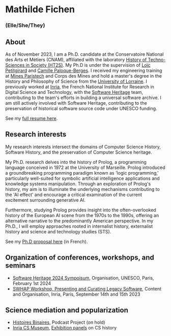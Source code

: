 # Mathilde Fichen
### (Elle/She/They)

## About
As of November 2023, I am a Ph.D. candidate at the Conservatoire National des Arts et Métiers (CNAM), affiliated with the laboratory [History of Techno-Sciences in Society (HT2S)](https://technique-societe.cnam.fr/histoire-des-technosciences-en-societe-ht2s--913760.kjsp). My Ph.D is under the supervision of [Loïc Petitgirard](https://innovation.cnam.fr/liste-des-enseignants-/loic-petitgirard-899111.kjsp) and [Camille Paloque-Berges](https://technique-societe.cnam.fr/paloque-berges-camille-1244646.kjsp). I received my engineering training at [Mines Paristech](https://www.minesparis.psl.eu/) and Corps des Mines and hold a master's degree in the History and Philosophy of Science from the [University of Lorraine](https://www.univ-lorraine.fr/). I previously worked at [Inria](https://www.inria.fr/en), the French National Institute for Research in Digital Science and Technology, with the [Software Heritage](https://www.softwareheritage.org/) team, contributing to the team's efforts in building a universal software archive. I am still actively involved with Software Heritage, contributing to the preservation of historical software source code under UNESCO funding.

See my [full resume here](https://cnam-my.sharepoint.com/:b:/g/personal/mathilde_fichen_lecnam_net/EROycxVOFw1MvhAhI19t2nYB5aenXHTbfsEz8NE-9MuxkQ?e=Y6pvJE). 

## Research interests
My research interests intersect the domains of Computer Science History, Software History, and the preservation of Computer Science heritage.

My Ph.D. research delves into the history of Prolog, a programming language conceived in 1972 at the University of Marseille. Prolog introduced a groundbreaking programming paradigm known as 'logic programming,' particularly well-suited for symbolic artificial intelligence applications and knowledge systems manipulation. Through an exploration of Prolog's history, my aim is to illuminate the underlying mechanisms contributing to the 'AI effect' and encourage a critical examination of the current excitement surrounding generative AI.

Furthermore, studying Prolog provides insight into the often-overlooked history of the European AI scene from the 1970s to the 1990s, offering an alternative narrative to the predominantly American perspective. In my Ph.D., I will employ approaches rooted in internalist history, externalist history and science and technology studies (STS).

See my [Ph.D proposal here](https://cnam-my.sharepoint.com/:b:/g/personal/mathilde_fichen_lecnam_net/Ef3ByzaRN2dPs4xe2g6FTjUB_mojWkRAmn5ZxshsZ3Shiw?e=G56ax5) (in French). 

## Organization of conferences, workshops, and seminars

- [Software Heritage 2024 Sympoisum](https://www.softwareheritage.org/symposium-and-summit-2024/), Organisation, UNESCO, Paris, February 1st 2024
- [SWHAP Workshop, Presenting and Curating Legacy Software](https://hal-lara.archives-ouvertes.fr/hal-04251779), Content and Organisation, Inria, Paris, September 14th and 15th 2023

## Science mediation and popularization

- [Histoires Binaires](histoiresbinaires.github.io), Podcast Project (on hold)
-  [Inria CS Museum](https://www.inria.fr/fr/du-shape-aux-inventeurs-du-numerique), [Exhibition panels](https://cnam-my.sharepoint.com/:b:/g/personal/mathilde_fichen_lecnam_net/EQKaitbESVxDmWRNV7HFXLYBW3fsY9_wB9pl6hKADIGqIA?e=IXoaNi) on CS history

